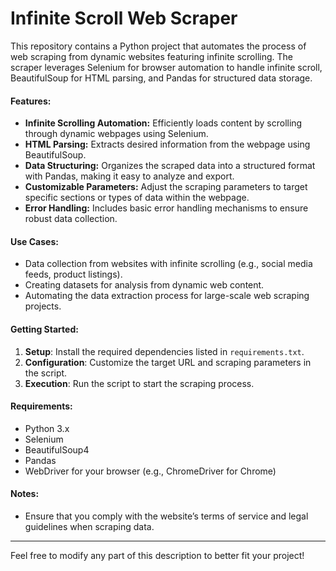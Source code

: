 # Infinite Scroll Web Scraper

This repository contains a Python project that automates the process of web scraping from dynamic websites featuring infinite scrolling. The scraper leverages Selenium for browser automation to handle infinite scroll, BeautifulSoup for HTML parsing, and Pandas for structured data storage.

#### Features:
- **Infinite Scrolling Automation:** Efficiently loads content by scrolling through dynamic webpages using Selenium.
- **HTML Parsing:** Extracts desired information from the webpage using BeautifulSoup.
- **Data Structuring:** Organizes the scraped data into a structured format with Pandas, making it easy to analyze and export.
- **Customizable Parameters:** Adjust the scraping parameters to target specific sections or types of data within the webpage.
- **Error Handling:** Includes basic error handling mechanisms to ensure robust data collection.

#### Use Cases:
- Data collection from websites with infinite scrolling (e.g., social media feeds, product listings).
- Creating datasets for analysis from dynamic web content.
- Automating the data extraction process for large-scale web scraping projects.

#### Getting Started:
1. **Setup**: Install the required dependencies listed in `requirements.txt`.
2. **Configuration**: Customize the target URL and scraping parameters in the script.
3. **Execution**: Run the script to start the scraping process.

#### Requirements:
- Python 3.x
- Selenium
- BeautifulSoup4
- Pandas
- WebDriver for your browser (e.g., ChromeDriver for Chrome)

#### Notes:
- Ensure that you comply with the website’s terms of service and legal guidelines when scraping data.

---

Feel free to modify any part of this description to better fit your project!
